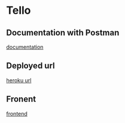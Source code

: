 # Tello

<h2>Documentation with Postman</h2>
<a href="https://documenter.getpostman.com/view/22990151/2s8YKAnjF6">documentation</a>

<h2>Deployed url</h2>
<a href="https://rocky-cove-19186.herokuapp.com/">heroku url</a>

<h2>Fronent</h2>
<a href="https://github.com/Emin-M/tello_front.git">frontend</a>
